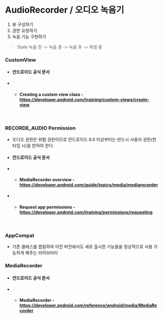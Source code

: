 
# AudioRecorder / 오디오 녹음기
1. 뷰 구성하기
2. 권한 요청하기
3. 녹음 기능 구현하기

> State
녹음 전 -> 녹음 중 -> 녹음 후 -> 재생 중<br>

### CustomView
- #### 안드로이드 공식 문서
- - #### Creating a custom view class - https://developer.android.com/training/custom-views/create-view
<br>

### RECORDE_AUDIO Permission
- 오디오 권한은 위험 권한이므로 안드로이드 6.0 이상부터는 반드시 사용자 권한(런타임 시)을 받아야 한다.
- #### 안드로이드 공식 문서
- - #### MediaRecorder overview - https://developer.android.com/guide/topics/media/mediarecorder
- - #### Request app permissions - https://developer.android.com/training/permissions/requesting
<br>

### AppCompat
-  기존 클래스를 랩핑하여 이전 버전에서도 새로 출시한 기능들을 정상적으로 사용 가능하게 해주는 라이브러리

### MediaRecorder
- #### 안드로이드 공식 문서
- - #### MediaRecorder - https://developer.android.com/reference/android/media/MediaRecorder